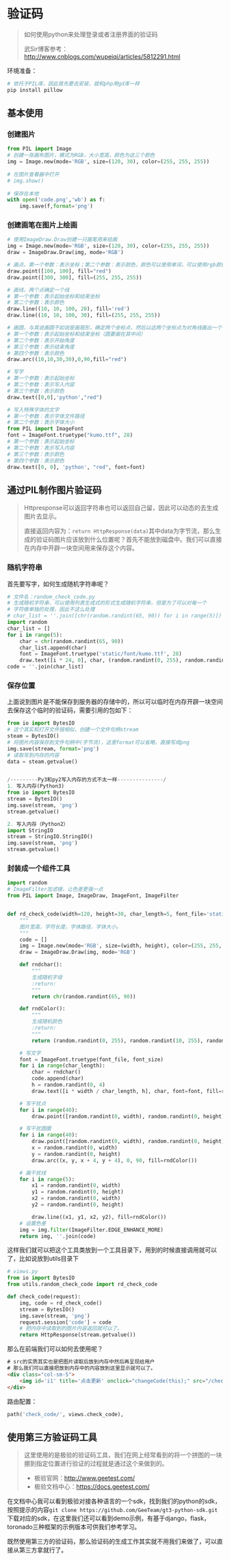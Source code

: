 # 验证码

> 如何使用python来处理登录或者注册界面的验证码
>
> 武Sir博客参考：http://www.cnblogs.com/wupeiqi/articles/5812291.html

环境准备：

```python
# 依托于PIL库，因此首先要去安装，就和php用gd库一样
pip install pillow
```

## 基本使用

### 创建图片

```python
from PIL import Image
# 创建一张画布图片，模式为RGB，大小宽高，颜色为这三个颜色
img = Image.new(mode='RGB', size=(120, 30), color=(255, 255, 255))
 
# 在图片查看器中打开
# img.show() 
 
# 保存在本地
with open('code.png','wb') as f:
    img.save(f,format='png')
```

### 创建画笔在图片上绘画

```python
# 使用ImageDraw.Draw创建一只画笔用来绘画
img = Image.new(mode='RGB', size=(120, 30), color=(255, 255, 255))
draw = ImageDraw.Draw(img, mode='RGB')

# 画点，第一个参数：表示坐标；第二个参数：表示颜色，颜色可以使用单词，可以使用rgb颜色
draw.point([100, 100], fill="red")
draw.point([300, 300], fill=(255, 255, 255))

# 画线，两个点确定一个线
# 第一个参数：表示起始坐标和结束坐标
# 第二个参数：表示颜色
draw.line((10, 10, 100, 20), fill='red')
draw.line((10, 10, 100, 30), fill=(255, 255, 255))

# 画圆，与其说画圆不如说是画扇形，确定两个坐标点，然后以这两个坐标点为对角线画出一个长方形，在这个长方形里面画圈。
# 第一个参数：表示起始坐标和结束坐标（圆要画在其中间）
# 第二个参数：表示开始角度
# 第三个参数：表示结束角度
# 第四个参数：表示颜色
draw.arc((10,10,30,30),0,90,fill="red")

# 写字
# 第一个参数：表示起始坐标
# 第二个参数：表示写入内容
# 第三个参数：表示颜色
draw.text([0,0],'python',"red")

# 写入特殊字体的文字
# 第一个参数：表示字体文件路径
# 第二个参数：表示字体大小
from PIL import ImageFont
font = ImageFont.truetype("kumo.ttf", 28)
# 第一个参数：表示起始坐标
# 第二个参数：表示写入内容
# 第三个参数：表示颜色
# 第四个参数：表示颜色
draw.text([0, 0], 'python', "red", font=font)
```

## 通过PIL制作图片验证码

> Httpresponse可以返回字符串也可以返回自己留，因此可以动态的去生成图片去显示。
>
> 直接返回内容为：`return HttpResponse(data)`其中data为字节流，那么生成的验证码图片应该放到什么位置呢？首先不能放到磁盘中。我们可以直接在内存中开辟一块空间用来保存这个内容。

### 随机字符串

首先要写字，如何生成随机字符串呢？

```python
# 文件名：random_check_code.py
# 生成随机字符串，可以使用列表生成式的形式生成随机字符串，但是为了可以对每一个
# 字符做单独的处理，因此不这么处理
# char_list = ''.join([chr(random.randint(65, 90)) for i in range(5)])
import random
char_list = []
for i in range(5):
    char = chr(random.randint(65, 90))
    char_list.append(char)
    font = ImageFont.truetype('static/font/kumo.ttf', 28)
    draw.text([i * 24, 0], char, (random.randint(0, 255), random.randint(0, 255), random.randint(0, 255)), font=font)
code = ''.join(char_list)
```

### 保存位置

上面说到图片是不能保存到服务器的存储中的，所以可以临时在内存开辟一块空间去保存这个临时的验证码，需要引用的包如下：

```python
from io import BytesIO
# 这个其实和打开文件很相似，创建一个文件句柄stream
steam = BytesIO()
# 将图片内容保存到文件句柄中(字节流)，这里format可以省略，直接写成png
img.save(stream, format='png')
# 读取写到内存的内容
data = steam.getvalue()


/---------Py3和py2写入内存的方式不太一样---------------/
1. 写入内存(Python3)
from io import BytesIO
stream = BytesIO()
img.save(stream, 'png')
stream.getvalue()

2. 写入内存（Python2）
import StringIO
stream = StringIO.StringIO()
img.save(stream, 'png')
stream.getvalue()
```

### 封装成一个组件工具

```python
import random
# ImageFilter加滤镜，让色差更强一点
from PIL import Image, ImageDraw, ImageFont, ImageFilter


def rd_check_code(width=120, height=30, char_length=5, font_file='static/font/kumo.ttf', font_size=28):
    """
    图片宽高，字符长度，字体路径，字体大小。
    """
    code = []
    img = Image.new(mode='RGB', size=(width, height), color=(255, 255, 255))
    draw = ImageDraw.Draw(img, mode='RGB')

    def rndchar():
        """
        生成随机字母
        :return:
        """
        return chr(random.randint(65, 90))

    def rndColor():
        """
        生成随机颜色
        :return:
        """
        return (random.randint(0, 255), random.randint(10, 255), random.randint(64, 255))

    # 写文字
    font = ImageFont.truetype(font_file, font_size)
    for i in range(char_length):
        char = rndchar()
        code.append(char)
        h = random.randint(0, 4)
        draw.text([i * width / char_length, h], char, font=font, fill=rndColor())

    # 写干扰点
    for i in range(40):
        draw.point([random.randint(0, width), random.randint(0, height)], fill=rndColor())

    # 写干扰圆圈
    for i in range(40):
        draw.point([random.randint(0, width), random.randint(0, height)], fill=rndColor())
        x = random.randint(0, width)
        y = random.randint(0, height)
        draw.arc((x, y, x + 4, y + 4), 0, 90, fill=rndColor())

    # 画干扰线
    for i in range(5):
        x1 = random.randint(0, width)
        y1 = random.randint(0, height)
        x2 = random.randint(0, width)
        y2 = random.randint(0, height)

        draw.line((x1, y1, x2, y2), fill=rndColor())
    # 设置色差
    img = img.filter(ImageFilter.EDGE_ENHANCE_MORE)
    return img, ''.join(code)
```

这样我们就可以把这个工具类放到一个工具目录下，用到的时候直接调用就可以了，比如说放到utils目录下

```python
# views.py
from io import BytesIO
from utils.random_check_code import rd_check_code

def check_code(request):
    img, code = rd_check_code()
    stream = BytesIO()
    img.save(stream, 'png')
    request.session['code'] = code
    # 把内存中读取到的图片内容返回就可以了。
    return HttpResponse(stream.getvalue())
```

那么在前端我们可以如何去使用呢？

```html
# src的实质其实也是把图片读取后放到内存中然后再呈现给用户
# 那么我们可以直接把放到内存中的内容放到这里显示就可以了。
<div class="col-sm-5">
    <img id='i1' title='点击更新' onclick="changeCode(this);" src="/check_code" alt="" style="width: 120px;height: 30px;">
</div>
```

路由配置：

```python
path('check_code/', views.check_code),
```





## 使用第三方验证码工具

> 这里使用的是极验的验证码工具，我们在网上经常看到的将一个拼图的一块挪到指定位置进行验证的过程就是通过这个来做到的。
>
> - 极验官网：http://www.geetest.com/
> - 极验文档中心：https://docs.geetest.com/

在文档中心我可以看到极验对接各种语言的一个sdk，找到我们的python的sdk，按照提示的内容`git clone https://github.com/GeeTeam/gt3-python-sdk.git`下载对应的sdk，在这里我们还可以看到demo示例，有基于django，flask，toronado三种框架的示例版本可供我们参考学习。

既然使用第三方的验证码，那么验证码的生成工作其实就不用我们来做了，可以直接从第三方拿就行了。

